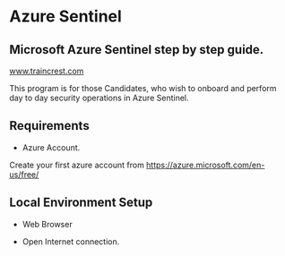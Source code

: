 # Azure Sentinel
## Microsoft Azure Sentinel step by step guide.

www.traincrest.com

This program is for those Candidates,  who wish to onboard and perform day to day security operations in Azure Sentinel.

## Requirements

* Azure Account.

Create your first azure account from  https://azure.microsoft.com/en-us/free/ 

## Local Environment Setup

 * Web Browser

 * Open Internet connection.





